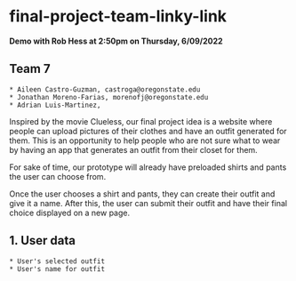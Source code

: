 # final-project-team-linky-link
**Demo with Rob Hess at 2:50pm on Thursday, 6/09/2022**

## Team 7
    * Aileen Castro-Guzman, castroga@oregonstate.edu
    * Jonathan Moreno-Farias, morenofj@oregonstate.edu
    * Adrian Luis-Martinez, 

Inspired by the movie Clueless, our final project idea is a website where people can upload pictures of their clothes and have an outfit generated for them. This is an opportunity to help people who are not sure what to wear by having an app that generates an outfit from their closet for them. 

For sake of time, our prototype will already have preloaded shirts and pants the user can choose from.

Once the user chooses a shirt and pants, they can create their outfit and give it a name. After this, the user can submit their outfit and have their final choice displayed on a new page.

## 1. User data
    * User's selected outfit
    * User's name for outfit

